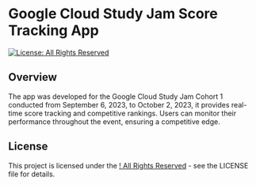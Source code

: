 # Google Cloud Study Jam Score Tracking App

[![License: All Rights Reserved](https://img.shields.io/badge/License-All%20Rights%20Reserved-red.svg)](https://github.com/noeljabraham/gdsj_points/blob/main/License)


## Overview


The app was developed for the Google Cloud Study Jam Cohort 1 conducted from September 6, 2023, to October 2, 2023, it provides real-time score tracking and competitive rankings. Users can monitor their performance throughout the event, ensuring a competitive edge.

## License

This project is licensed under the [! All Rights Reserved](https://github.com/noeljabraham/gdsj_points/blob/main/License) - see the LICENSE file for details.
